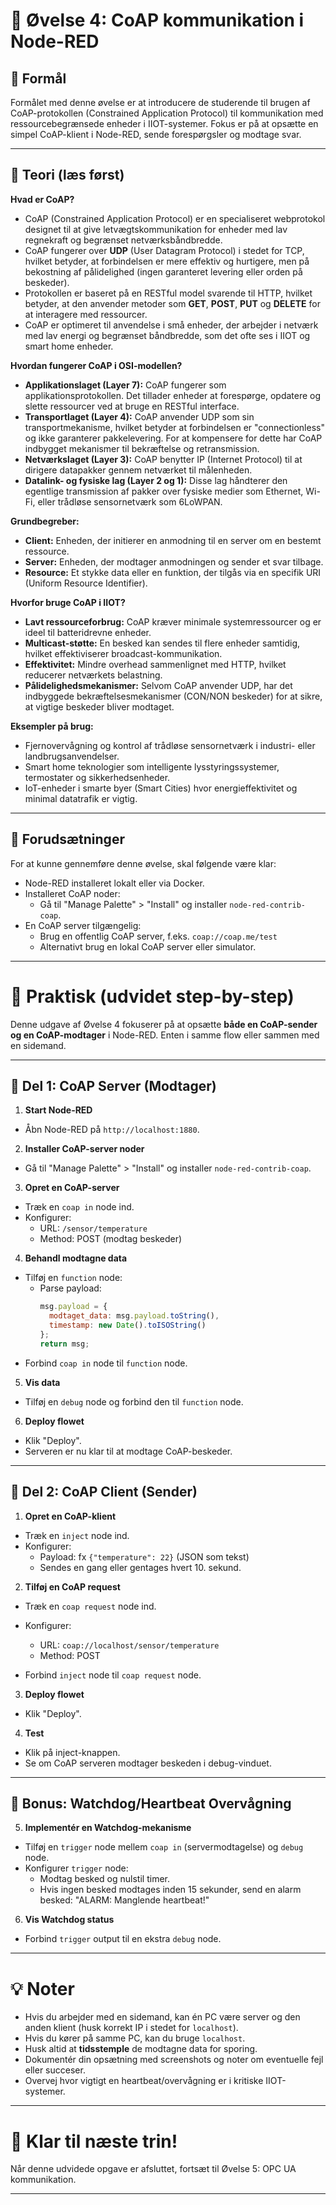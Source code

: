 # 📝 Øvelse 4: CoAP kommunikation i Node-RED

## 🌟 Formål
Formålet med denne øvelse er at introducere de studerende til brugen af CoAP-protokollen (Constrained Application Protocol) til kommunikation med ressourcebegrænsede enheder i IIOT-systemer. Fokus er på at opsætte en simpel CoAP-klient i Node-RED, sende forespørgsler og modtage svar.

---

## 📖 Teori (læs først)

**Hvad er CoAP?**
- CoAP (Constrained Application Protocol) er en specialiseret webprotokol designet til at give letvægtskommunikation for enheder med lav regnekraft og begrænset netværksbåndbredde.
- CoAP fungerer over **UDP** (User Datagram Protocol) i stedet for TCP, hvilket betyder, at forbindelsen er mere effektiv og hurtigere, men på bekostning af pålidelighed (ingen garanteret levering eller orden på beskeder).
- Protokollen er baseret på en RESTful model svarende til HTTP, hvilket betyder, at den anvender metoder som **GET**, **POST**, **PUT** og **DELETE** for at interagere med ressourcer.
- CoAP er optimeret til anvendelse i små enheder, der arbejder i netværk med lav energi og begrænset båndbredde, som det ofte ses i IIOT og smart home enheder.

**Hvordan fungerer CoAP i OSI-modellen?**
- **Applikationslaget (Layer 7):** CoAP fungerer som applikationsprotokollen. Det tillader enheder at forespørge, opdatere og slette ressourcer ved at bruge en RESTful interface.
- **Transportlaget (Layer 4):** CoAP anvender UDP som sin transportmekanisme, hvilket betyder at forbindelsen er "connectionless" og ikke garanterer pakkelevering. For at kompensere for dette har CoAP indbygget mekanismer til bekræftelse og retransmission.
- **Netværkslaget (Layer 3):** CoAP benytter IP (Internet Protocol) til at dirigere datapakker gennem netværket til målenheden.
- **Datalink- og fysiske lag (Layer 2 og 1):** Disse lag håndterer den egentlige transmission af pakker over fysiske medier som Ethernet, Wi-Fi, eller trådløse sensornetværk som 6LoWPAN.

**Grundbegreber:**
- **Client:** Enheden, der initierer en anmodning til en server om en bestemt ressource.
- **Server:** Enheden, der modtager anmodningen og sender et svar tilbage.
- **Resource:** Et stykke data eller en funktion, der tilgås via en specifik URI (Uniform Resource Identifier).

**Hvorfor bruge CoAP i IIOT?**
- **Lavt ressourceforbrug:** CoAP kræver minimale systemressourcer og er ideel til batteridrevne enheder.
- **Multicast-støtte:** En besked kan sendes til flere enheder samtidig, hvilket effektiviserer broadcast-kommunikation.
- **Effektivitet:** Mindre overhead sammenlignet med HTTP, hvilket reducerer netværkets belastning.
- **Pålidelighedsmekanismer:** Selvom CoAP anvender UDP, har det indbyggede bekræftelsesmekanismer (CON/NON beskeder) for at sikre, at vigtige beskeder bliver modtaget.

**Eksempler på brug:**
- Fjernovervågning og kontrol af trådløse sensornetværk i industri- eller landbrugsanvendelser.
- Smart home teknologier som intelligente lysstyringssystemer, termostater og sikkerhedsenheder.
- IoT-enheder i smarte byer (Smart Cities) hvor energieffektivitet og minimal datatrafik er vigtig.

---

## 🔧 Forudsætninger

For at kunne gennemføre denne øvelse, skal følgende være klar:

- Node-RED installeret lokalt eller via Docker.
- Installeret CoAP noder:
  - Gå til "Manage Palette" > "Install" og installer `node-red-contrib-coap`.
- En CoAP server tilgængelig:
  - Brug en offentlig CoAP server, f.eks. `coap://coap.me/test`
  - Alternativt brug en lokal CoAP server eller simulator.

---

# 🔄 Praktisk (udvidet step-by-step)

Denne udgave af Øvelse 4 fokuserer på at opsætte **både en CoAP-sender og en CoAP-modtager** i Node-RED. Enten i samme flow eller sammen med en sidemand.

---

## 🔄 Del 1: CoAP Server (Modtager)

1. **Start Node-RED**
- Åbn Node-RED på `http://localhost:1880`.

2. **Installer CoAP-server noder**
- Gå til "Manage Palette" > "Install" og installer `node-red-contrib-coap`.

3. **Opret en CoAP-server**
- Træk en `coap in` node ind.
- Konfigurer:
  - URL: `/sensor/temperature`
  - Method: POST (modtag beskeder)

4. **Behandl modtagne data**
- Tilføj en `function` node:
  - Parse payload:
    ```javascript
    msg.payload = {
      modtaget_data: msg.payload.toString(),
      timestamp: new Date().toISOString()
    };
    return msg;
    ```
- Forbind `coap in` node til `function` node.

5. **Vis data**
- Tilføj en `debug` node og forbind den til `function` node.

6. **Deploy flowet**
- Klik "Deploy".
- Serveren er nu klar til at modtage CoAP-beskeder.

---

## 🔄 Del 2: CoAP Client (Sender)

1. **Opret en CoAP-klient**
- Træk en `inject` node ind.
- Konfigurer:
  - Payload: fx `{"temperature": 22}` (JSON som tekst)
  - Sendes en gang eller gentages hvert 10. sekund.

2. **Tilføj en CoAP request**
- Træk en `coap request` node ind.
- Konfigurer:
  - URL: `coap://localhost/sensor/temperature`
  - Method: POST

- Forbind `inject` node til `coap request` node.

3. **Deploy flowet**
- Klik "Deploy".

4. **Test**
- Klik på inject-knappen.
- Se om CoAP serveren modtager beskeden i debug-vinduet.

---

## 🔄 Bonus: Watchdog/Heartbeat Overvågning

5. **Implementér en Watchdog-mekanisme**
- Tilføj en `trigger` node mellem `coap in` (servermodtagelse) og `debug` node.
- Konfigurer `trigger` node:
  - Modtag besked og nulstil timer.
  - Hvis ingen besked modtages inden 15 sekunder, send en alarm besked: "ALARM: Manglende heartbeat!"

6. **Vis Watchdog status**
- Forbind `trigger` output til en ekstra `debug` node.

---

# 💡 Noter
- Hvis du arbejder med en sidemand, kan én PC være server og den anden klient (husk korrekt IP i stedet for `localhost`).
- Hvis du kører på samme PC, kan du bruge `localhost`.
- Husk altid at **tidsstemple** de modtagne data for sporing.
- Dokumentér din opsætning med screenshots og noter om eventuelle fejl eller succeser.
- Overvej hvor vigtigt en heartbeat/overvågning er i kritiske IIOT-systemer.

---

# 🎉 Klar til næste trin!
Når denne udvidede opgave er afsluttet, fortsæt til Øvelse 5: OPC UA kommunikation.


---

